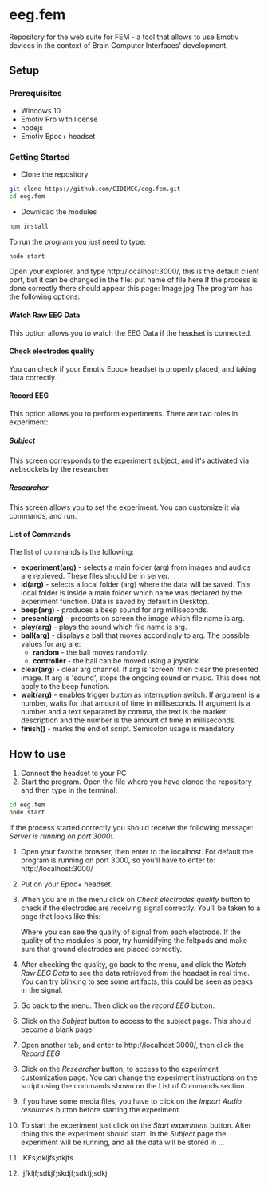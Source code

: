 # eeg.fem

Repository for the web suite for FEM - a tool that allows to use Emotiv devices in the context of Brain Computer Interfaces' development.
## Setup

### Prerequisites
- Windows 10
- Emotiv Pro with license
- nodejs
- Emotiv Epoc+ headset

### Getting Started
- Clone the repository
```bash
git clone https://github.com/CIDIMEC/eeg.fem.git
cd eeg.fem
```
- Download the modules

```bash
npm install
```
To run the program you just need to type:
```bash
node start
```
Open your explorer, and type http://localhost:3000/, this is the default client port, but it can be changed in the file: put name of file here
If the process is done correctly there should appear this page:
Image.jpg
The program has the following options:
#### Watch Raw EEG Data
This option allows you to watch the EEG Data if the headset is connected.
#### Check electrodes quality
You can check if your Emotiv Epoc+ headset is properly placed, and taking data correctly.
#### Record EEG
This option allows you to perform experiments. There are two roles in experiment:
##### Subject
This screen corresponds to the experiment subject, and it's activated via websockets by the researcher
##### Researcher
This screen allows you to set the experiment. You can customize it via commands, and run.
#### List of Commands
The list of commands is the following:
- **experiment(arg)** - selects a main folder (arg) from images and audios are retrieved. These files should be in server.
- **id(arg)** - selects a local folder (arg) where the data will be saved. This local folder is inside a main folder which name was declared by the experiment function. Data is saved by default in Desktop.
- **beep(arg)** - produces a beep sound for arg milliseconds.
- **present(arg)** - presents on screen the image which file name is arg.
- **play(arg)** - plays the sound which file name is arg.
- **ball(arg)** - displays a ball that moves accordingly to arg. The possible values for arg are:
  - **random** - the ball moves randomly.
  - **controller** - the ball can be moved using a joystick.
- **clear(arg)** - clear arg channel. If arg is 'screen' then clear the presented image. If arg is 'sound', stops the ongoing sound or music. This does not apply to the beep function.
- **wait(arg)** - enables trigger button as interruption switch. If argument is a number, waits for that amount of time in milliseconds. If argument is a number and a text separated by comma, the text is the marker description and the number is the amount of time in milliseconds.
- **finish()** - marks the end of script.
Semicolon usage is mandatory

## How to use
1. Connect the headset to your PC
1. Start the program. Open the file where you have cloned the repository and then type in the terminal:
  ```bash
  cd eeg.fem
  node start
  ```
If the process started correctly you should receive the following message: *Server is running on port 3000!*.
1. Open your favorite browser, then enter to the localhost. For default the program is running on port 3000, so you'll have to enter to: http://localhost:3000/
1. Put on your Epoc+ headset.
1. When you are in the menu click on *Check electrodes quality* button to check if the electrodes are receiving signal correctly. You'll be taken to a page that looks like this:
   
   Where you can see the quality of signal from each electrode. If the quality of the modules is poor, try humidifying the feltpads and make sure that ground electrodes are placed correctly.
1. After checking the quality, go back to the menu, and click the *Watch Raw EEG Data* to see the data retrieved from the headset in real time. You can try blinking to see some artifacts, this could be seen as peaks in the signal.
1. Go back to the menu. Then click on the *record EEG* button.
1. Click on the *Subject* button to access to the subject page. This should become a blank page
1. Open another tab, and enter to http://localhost:3000/, then click the *Record EEG*
1. Click on the *Researcher* button, to access to the experiment customization page. You can change the experiment instructions on the script using the commands shown on the List of Commands section.
1. If you have some media files, you have to click on the *Import Audio resources* button before starting the experiment.
1. To start the experiment just click on the *Start experiment* button. After doing this the experiment should start. In the *Subject* page the experiment will be running, and all the data will be stored in ...
1. :KFs;dkljfs;dkjfs
1. ;jfkljf;sdkjf;skdjf;sdkfj;sdkj